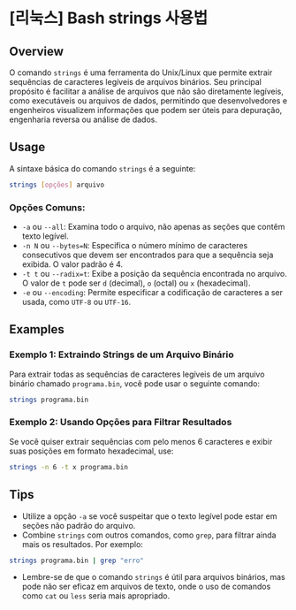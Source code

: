 # [리눅스] Bash strings 사용법

## Overview
O comando `strings` é uma ferramenta do Unix/Linux que permite extrair sequências de caracteres legíveis de arquivos binários. Seu principal propósito é facilitar a análise de arquivos que não são diretamente legíveis, como executáveis ou arquivos de dados, permitindo que desenvolvedores e engenheiros visualizem informações que podem ser úteis para depuração, engenharia reversa ou análise de dados.

## Usage
A sintaxe básica do comando `strings` é a seguinte:

```bash
strings [opções] arquivo
```

### Opções Comuns:
- `-a` ou `--all`: Examina todo o arquivo, não apenas as seções que contêm texto legível.
- `-n N` ou `--bytes=N`: Especifica o número mínimo de caracteres consecutivos que devem ser encontrados para que a sequência seja exibida. O valor padrão é 4.
- `-t t` ou `--radix=t`: Exibe a posição da sequência encontrada no arquivo. O valor de `t` pode ser `d` (decimal), `o` (octal) ou `x` (hexadecimal).
- `-e` ou `--encoding`: Permite especificar a codificação de caracteres a ser usada, como `UTF-8` ou `UTF-16`.

## Examples
### Exemplo 1: Extraindo Strings de um Arquivo Binário
Para extrair todas as sequências de caracteres legíveis de um arquivo binário chamado `programa.bin`, você pode usar o seguinte comando:

```bash
strings programa.bin
```

### Exemplo 2: Usando Opções para Filtrar Resultados
Se você quiser extrair sequências com pelo menos 6 caracteres e exibir suas posições em formato hexadecimal, use:

```bash
strings -n 6 -t x programa.bin
```

## Tips
- Utilize a opção `-a` se você suspeitar que o texto legível pode estar em seções não padrão do arquivo.
- Combine `strings` com outros comandos, como `grep`, para filtrar ainda mais os resultados. Por exemplo:

```bash
strings programa.bin | grep "erro"
```

- Lembre-se de que o comando `strings` é útil para arquivos binários, mas pode não ser eficaz em arquivos de texto, onde o uso de comandos como `cat` ou `less` seria mais apropriado.